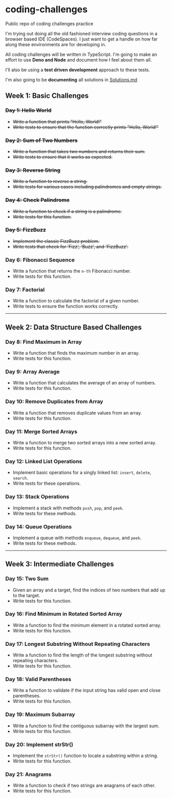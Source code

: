 # coding-challenges
Public repo of coding challenges practice

I'm trying out doing all the old fashioned interview coding questions in a browser based IDE (CodeSpaces). I just want to get a handle on how far along these environments are for developing in. 

All coding challenges will be written in TypeScript. I'm going to make an effort to use **Deno and Node** and document how I feel about them all. 

I'll also be using a **test driven development** approach to these tests. 

I'm also going to be **documenting** all solutions in [Solutions.md](./Solutions.md)

## Week 1: Basic Challenges

### ~~Day 1: Hello World~~
- ~~Write a function that prints "Hello, World!"~~
- ~~Write tests to ensure that the function correctly prints "Hello, World!"~~

### ~~Day 2: Sum of Two Numbers~~
- ~~Write a function that takes two numbers and returns their sum.~~
- ~~Write tests to ensure that it works as expected.~~

### ~~Day 3: Reverse String~~
- ~~Write a function to reverse a string.~~
- ~~Write tests for various cases including palindromes and empty strings.~~

### ~~Day 4: Check Palindrome~~
- ~~Write a function to check if a string is a palindrome.~~
- ~~Write tests for this function.~~

### ~~Day 5: FizzBuzz~~
- ~~Implement the classic FizzBuzz problem.~~
- ~~Write tests that check for 'Fizz', 'Buzz', and 'FizzBuzz'.~~

### Day 6: Fibonacci Sequence
- Write a function that returns the `n-th` Fibonacci number.
- Write tests for this function.

### Day 7: Factorial
- Write a function to calculate the factorial of a given number.
- Write tests to ensure the function works correctly.

---

## Week 2: Data Structure Based Challenges

### Day 8: Find Maximum in Array
- Write a function that finds the maximum number in an array.
- Write tests for this function.

### Day 9: Array Average
- Write a function that calculates the average of an array of numbers.
- Write tests for this function.

### Day 10: Remove Duplicates from Array
- Write a function that removes duplicate values from an array.
- Write tests for this function.

### Day 11: Merge Sorted Arrays
- Write a function to merge two sorted arrays into a new sorted array.
- Write tests for this function.

### Day 12: Linked List Operations
- Implement basic operations for a singly linked list: `insert`, `delete`, `search`.
- Write tests for these operations.

### Day 13: Stack Operations
- Implement a stack with methods `push`, `pop`, and `peek`.
- Write tests for these methods.

### Day 14: Queue Operations
- Implement a queue with methods `enqueue`, `dequeue`, and `peek`.
- Write tests for these methods.

---

## Week 3: Intermediate Challenges

### Day 15: Two Sum
- Given an array and a target, find the indices of two numbers that add up to the target.
- Write tests for this function.

### Day 16: Find Minimum in Rotated Sorted Array
- Write a function to find the minimum element in a rotated sorted array.
- Write tests for this function.

### Day 17: Longest Substring Without Repeating Characters
- Write a function to find the length of the longest substring without repeating characters.
- Write tests for this function.

### Day 18: Valid Parentheses
- Write a function to validate if the input string has valid open and close parentheses.
- Write tests for this function.

### Day 19: Maximum Subarray
- Write a function to find the contiguous subarray with the largest sum.
- Write tests for this function.

### Day 20: Implement strStr()
- Implement the `strStr()` function to locate a substring within a string.
- Write tests for this function.

### Day 21: Anagrams
- Write a function to check if two strings are anagrams of each other.
- Write tests for this function.
